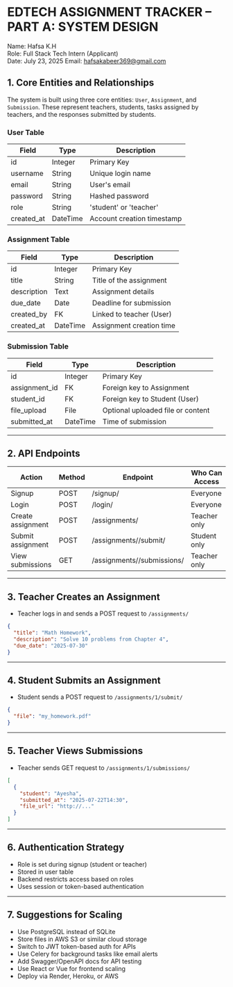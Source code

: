 # EDTECH ASSIGNMENT TRACKER – PART A: SYSTEM DESIGN

Name: Hafsa K.H  
Role: Full Stack Tech Intern (Applicant)  
Date: July 23, 2025
Email: hafsakabeer369@gmail.com


## 1. Core Entities and Relationships

The system is built using three core entities: `User`, `Assignment`, and `Submission`. These represent teachers, students, tasks assigned by teachers, and the responses submitted by students.

### User Table

| Field      | Type     | Description                |
|-----------|----------|----------------------------|
| id        | Integer  | Primary Key                |
| username  | String   | Unique login name          |
| email     | String   | User's email               |
| password  | String   | Hashed password            |
| role      | String   | 'student' or 'teacher'     |
| created_at| DateTime | Account creation timestamp |

### Assignment Table

| Field       | Type     | Description                        |
|-------------|----------|------------------------------------|
| id          | Integer  | Primary Key                        |
| title       | String   | Title of the assignment            |
| description | Text     | Assignment details                 |
| due_date    | Date     | Deadline for submission            |
| created_by  | FK       | Linked to teacher (User)           |
| created_at  | DateTime | Assignment creation time           |

### Submission Table

| Field         | Type     | Description                            |
|---------------|----------|----------------------------------------|
| id            | Integer  | Primary Key                            |
| assignment_id | FK       | Foreign key to Assignment              |
| student_id    | FK       | Foreign key to Student (User)          |
| file_upload   | File     | Optional uploaded file or content      |
| submitted_at  | DateTime | Time of submission                     |

---

## 2. API Endpoints

| Action                  | Method | Endpoint                           | Who Can Access |
|-------------------------|--------|------------------------------------|----------------|
| Signup                  | POST   | /signup/                           | Everyone       |
| Login                   | POST   | /login/                            | Everyone       |
| Create assignment       | POST   | /assignments/                      | Teacher only   |
| Submit assignment       | POST   | /assignments/<id>/submit/          | Student only   |
| View submissions        | GET    | /assignments/<id>/submissions/     | Teacher only   |

---

## 3. Teacher Creates an Assignment

- Teacher logs in and sends a POST request to `/assignments/`

```json
{
  "title": "Math Homework",
  "description": "Solve 10 problems from Chapter 4",
  "due_date": "2025-07-30"
}
```

---

## 4. Student Submits an Assignment

- Student sends a POST request to `/assignments/1/submit/`

```json
{
  "file": "my_homework.pdf"
}
```

---

## 5. Teacher Views Submissions

- Teacher sends GET request to `/assignments/1/submissions/`

```json
[
  {
    "student": "Ayesha",
    "submitted_at": "2025-07-22T14:30",
    "file_url": "http://..."
  }
]
```

---

## 6. Authentication Strategy

- Role is set during signup (student or teacher)
- Stored in user table
- Backend restricts access based on roles
- Uses session or token-based authentication

---

## 7. Suggestions for Scaling

- Use PostgreSQL instead of SQLite
- Store files in AWS S3 or similar cloud storage
- Switch to JWT token-based auth for APIs
- Use Celery for background tasks like email alerts
- Add Swagger/OpenAPI docs for API testing
- Use React or Vue for frontend scaling
- Deploy via Render, Heroku, or AWS

